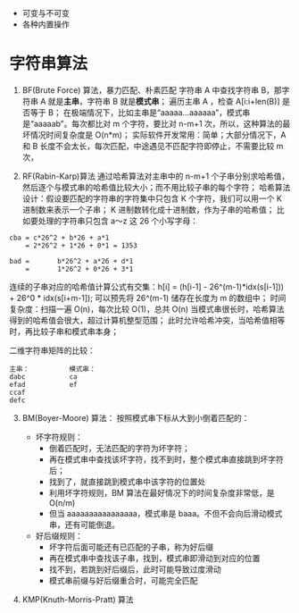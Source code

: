 

- 可变与不可变
- 各种内置操作


# 字符串算法

1. BF(Brute Force) 算法，暴力匹配、朴素匹配
字符串 A 中查找字符串 B，那字符串 A 就是**主串**，字符串 B 就是**模式串**；
遍历主串 A ，检查 A[i:i+len(B)] 是否等于 B；
在极端情况下，比如主串是“aaaaa…aaaaaa”，模式串是“aaaaab”。每次都比对 m 个字符，要比对 n-m+1 次，所以，这种算法的最坏情况时间复杂度是 O(n*m)；
实际软件开发常用：简单；大部分情况下，A 和 B 长度不会太长，每次匹配，中途遇见不匹配字符即停止，不需要比较 m 次，


2. RF(Rabin-Karp)算法
通过哈希算法对主串中的 n-m+1 个子串分别求哈希值，然后逐个与模式串的哈希值比较大小；而不用比较子串的每个字符；
哈希算法设计：假设要匹配的字符串的字符集中只包含 K 个字符，我们可以用一个 K 进制数来表示一个子串； K 进制数转化成十进制数，作为子串的哈希值；
比如要处理的字符串只包含 a～z 这 26 个小写字母：
```
cba = c*26^2 + b*26 + a*1
    = 2*26^2 + 1*26 + 0*1 = 1353

bad =       b*26^2 + a*26 + d*1
    =       1*26^2 + 0*26 + 3*1
```
连续的子串对应的哈希值计算公式有交集：h[i] = (h[i-1] - 26^(m-1)*idx(s[i-1])) + 26^0 * idx(s[i+m-1]);
可以预先将 26^(m-1) 储存在长度为 m 的数组中；
时间复杂度：扫描一遍 O(n)，每次比较 O(1)，总共 O(n)
当模式串很长时，哈希算法得到的哈希值会很大，超过计算机整型范围；
此时允许哈希冲突，当哈希值相等时，再比较子串和模式串本身；

二维字符串矩阵的比较：
```
主串：          模式串：
dabc           ca
efad           ef
ccaf
defc
```

3. BM(Boyer-Moore) 算法：
   按照模式串下标从大到小倒着匹配的：
   - 坏字符规则：
     - 倒着匹配时，无法匹配的字符为坏字符；
     - 再在模式串中查找该坏字符，找不到时，整个模式串直接跳到坏字符后；
     - 找到了，就直接跳到模式串中该字符的位置处
     - 利用坏字符规则，BM 算法在最好情况下的时间复杂度非常低，是 O(n/m)
     - 但当 aaaaaaaaaaaaaaaa，模式串是 baaa。不但不会向后滑动模式串，还有可能倒退。
    - 好后缀规则：
      - 坏字符后面可能还有已匹配的子串，称为好后缀
      - 再在模式串中查找该子串，找到，模式串即滑动到对应的位置
      - 找不到，若跳到好后缀后，此时可能导致过度滑动
      - 模式串前缀与好后缀重合时，可能完全匹配



4. KMP(Knuth-Morris-Pratt) 算法
   




